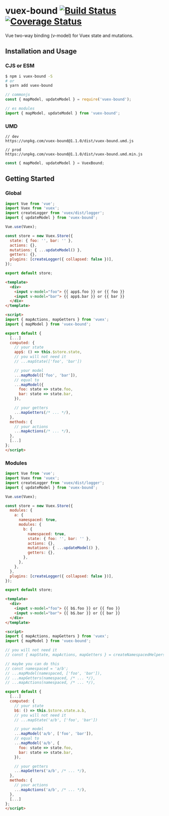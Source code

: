 # vuex-bound [![Build Status](https://travis-ci.org/Vanilla-IceCream/vuex-bound.svg?branch=master)](https://travis-ci.org/Vanilla-IceCream/vuex-bound) [![Coverage Status](https://coveralls.io/repos/github/Vanilla-IceCream/vuex-bound/badge.svg?branch=master)](https://coveralls.io/github/Vanilla-IceCream/vuex-bound?branch=master)

Vue two-way binding (v-model) for Vuex state and mutations.

## Installation and Usage

### CJS or ESM

```bash
$ npm i vuex-bound -S
# or
$ yarn add vuex-bound
```

```js
// commonjs
const { mapModel, updateModel } = require('vuex-bound');

// es modules
import { mapModel, updateModel } from 'vuex-bound';
```

### UMD

```
// dev
https://unpkg.com/vuex-bound@1.1.0/dist/vuex-bound.umd.js

// prod
https://unpkg.com/vuex-bound@1.1.0/dist/vuex-bound.umd.min.js
```

```js
const { mapModel, updateModel } = VuexBound;
```

## Getting Started

### Global

```js
import Vue from 'vue';
import Vuex from 'vuex';
import createLogger from 'vuex/dist/logger';
import { updateModel } from 'vuex-bound';

Vue.use(Vuex);

const store = new Vuex.Store({
  state: { foo: '', bar: '' },
  actions: {},
  mutations: { ...updateModel() },
  getters: {},
  plugins: [createLogger({ collapsed: false })],
});

export default store;
```

```html
<template>
  <div>
    <input v-model="foo"> {{ app$.foo }} or {{ foo }}
    <input v-model="bar"> {{ app$.bar }} or {{ bar }}
  </div>
</template>

<script>
import { mapActions, mapGetters } from 'vuex';
import { mapModel } from 'vuex-bound';

export default {
  [...]
  computed: {
    // your state
    app$: () => this.$store.state,
    // you will not need it
    // ...mapState(['foo', 'bar'])

    // your model
    ...mapModel(['foo', 'bar']),
    // equal to
    ...mapModel({
      foo: state => state.foo,
      bar: state => state.bar,
    }),

    // your getters
    ...mapGetters(/* ... */),
  },
  methods: {
    // your actions
    ...mapActions(/* ... */),
  },
  [...]
};
</script>
```

### Modules

```js
import Vue from 'vue';
import Vuex from 'vuex';
import createLogger from 'vuex/dist/logger';
import { updateModel } from 'vuex-bound';

Vue.use(Vuex);

const store = new Vuex.Store({
  modules: {
    a: {
      namespaced: true,
      modules: {
        b: {
          namespaced: true,
          state: { foo: '', bar: '' },
          actions: {},
          mutations: { ...updateModel() },
          getters: {},
        },
      },
    },
  },
  plugins: [createLogger({ collapsed: false })],
});

export default store;
```

```html
<template>
  <div>
    <input v-model="foo"> {{ b$.foo }} or {{ foo }}
    <input v-model="bar"> {{ b$.bar }} or {{ bar }}
  </div>
</template>

<script>
import { mapActions, mapGetters } from 'vuex';
import { mapModel } from 'vuex-bound';

// you will not need it
// const { mapState, mapActions, mapGetters } = createNamespacedHelpers('a/b');

// maybe you can do this
// const namespaced = 'a/b';
// ...mapModel(namespaced, ['foo', 'bar']),
// ...mapGetters(namespaced, /* ... */),
// ...mapActions(namespaced, /* ... */),

export default {
  [...]
  computed: {
    // your state
    b$: () => this.$store.state.a.b,
    // you will not need it
    // ...mapState('a/b', ['foo', 'bar'])

    // your model
    ...mapModel('a/b', ['foo', 'bar']),
    // equal to
    ...mapModel('a/b', {
      foo: state => state.foo,
      bar: state => state.bar,
    }),

    // your getters
    ...mapGetters('a/b', /* ... */),
  },
  methods: {
    // your actions
    ...mapActions('a/b', /* ... */),
  },
  [...]
};
</script>
```
